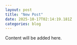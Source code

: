 ```yaml
---
layout: post
title: "New Post"
date: 2025-10-17T02:14:19.181Z
categories: blog
---
```


Content will be added here.